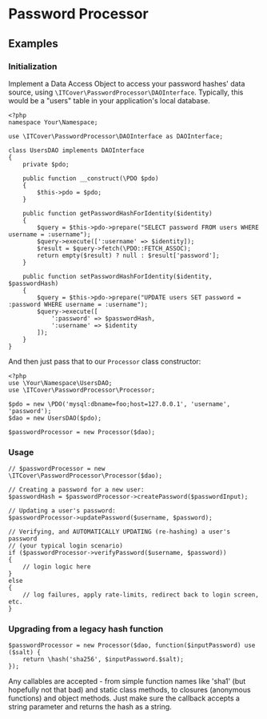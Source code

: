 # Password Processor

## Examples

### Initialization

Implement a Data Access Object to access your password hashes' data source,
using `\ITCover\PasswordProcessor\DAOInterface`. Typically, this would be a
"users" table in your application's local database.

````
<?php
namespace Your\Namespace;

use \ITCover\PasswordProcessor\DAOInterface as DAOInterface;

class UsersDAO implements DAOInterface
{
    private $pdo;

    public function __construct(\PDO $pdo)
    {
        $this->pdo = $pdo;
    }

    public function getPasswordHashForIdentity($identity)
    {
        $query = $this->pdo->prepare("SELECT password FROM users WHERE username = :username");
        $query->execute([':username' => $identity]);
        $result = $query->fetch(\PDO::FETCH_ASSOC);
        return empty($result) ? null : $result['password'];
    }

    public function setPasswordHashForIdentity($identity, $passwordHash)
    {
        $query = $this->pdo->prepare("UPDATE users SET password = :password WHERE username = :username");
        $query->execute([
            ':password' => $passwordHash,
            ':username' => $identity
        ]);
    }
}
````

And then just pass that to our `Processor` class constructor:

````
<?php
use \Your\Namespace\UsersDAO;
use \ITCover\PasswordProcessor\Processor;

$pdo = new \PDO('mysql:dbname=foo;host=127.0.0.1', 'username', 'password');
$dao = new UsersDAO($pdo);

$passwordProcessor = new Processor($dao);
````

### Usage

```
// $passwordProcessor = new \ITCover\PasswordProcessor\Processor($dao);

// Creating a password for a new user:
$passwordHash = $passwordProcessor->createPassword($passwordInput);

// Updating a user's password:
$passwordProcessor->updatePassword($username, $password);

// Verifying, and AUTOMATICALLY UPDATING (re-hashing) a user's password
// (your typical login scenario)
if ($passwordProcessor->verifyPassword($username, $password))
{
    // login logic here
}
else
{
    // log failures, apply rate-limits, redirect back to login screen, etc.
}
```

### Upgrading from a legacy hash function

````
$passwordProcessor = new Processor($dao, function($inputPassword) use ($salt) {
    return \hash('sha256', $inputPassword.$salt);
});
````

Any callables are accepted - from simple function names like 'sha1' (but
hopefully not that bad) and static class methods, to closures (anonymous
functions) and object methods. Just make sure the callback accepts a
string parameter and returns the hash as a string.
